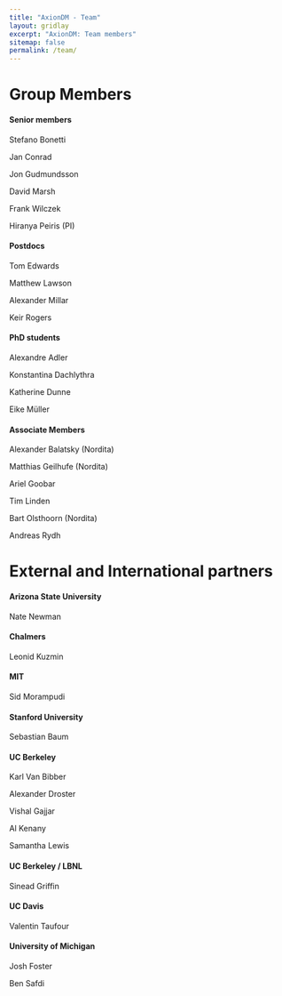 ```yaml
---
title: "AxionDM - Team"
layout: gridlay
excerpt: "AxionDM: Team members"
sitemap: false
permalink: /team/
---
```


# Group Members

 <!-- **We are  looking for new PhD students, Postdocs, and Master students to join the team** [(see openings)]({{ site.url }}{{ site.baseurl }}/vacancies) **!** -->

<div class="row">

<div class="col-sm-4 clearfix">
<h4>Senior members</h4>
Stefano Bonetti

Jan Conrad

Jon Gudmundsson

David Marsh

Frank Wilczek

Hiranya Peiris (PI)
</div>

<div class="col-sm-4 clearfix">
<h4>Postdocs</h4>
Tom Edwards

Matthew Lawson

Alexander Millar

Keir Rogers
</div>

<div class="col-sm-4 clearfix">
<h4>PhD students</h4>
Alexandre Adler

Konstantina Dachlythra

Katherine Dunne

Eike Müller
</div>

</div>


<div class="row">
<div class="col-sm-4 clearfix">
<h4>Associate Members</h4>

Alexander Balatsky (Nordita)

Matthias Geilhufe (Nordita)

<div class="col-sm-4 clearfix">

Ariel Goobar

Tim Linden

</div>

<div class="col-sm-4 clearfix">

Bart Olsthoorn (Nordita)

Andreas Rydh
</div>

</div>

<div class="col-sm-4 clearfix"></div>
<div class="col-sm-4 clearfix"></div>
</div>

# External and International partners

<div class="row">
<div class="col-sm-4 clearfix">
<h4>Arizona State University</h4>

Nate Newman

<h4>Chalmers</h4>

Leonid Kuzmin

<h4> MIT </h4>

Sid Morampudi

<h4> Stanford University </h4>

Sebastian Baum
</div>

<div class="col-sm-4 clearfix">

<h4> UC Berkeley </h4>

Karl Van Bibber

Alexander Droster

Vishal Gajjar

Al Kenany

Samantha Lewis

<h4>  UC Berkeley / LBNL </h4>

Sinead Griffin

</div>

<div class="col-sm-4 clearfix">

<h4> UC Davis </h4>

Valentin Taufour

<h4> University of Michigan </h4>

Josh Foster

Ben Safdi

</div>

</div>

<!--
Alexander Balatsky (Nordita)

Matthias Geilhufe (Nordita)

Ariel Goobar

Tim Linden

Bart Olsthoorn (Nordita)

Andreas Rydh

</div>

<div class="col-sm-4 clearfix"></div>
<div class="col-sm-4 clearfix"></div>
</div>

## Senior members

Stefano Bonetti

Jan Conrad

Jon Gudmundsson

David Marsh

Frank Wilczek

Hiranya Peiris (PI)

## Postdocs / Researchers

Tom Edwards

Matthew Lawson

Alexander Millar

Keir Rogers

## PhD students

Alexandre Adler

Konstantina Dachlythra

Katherine Dunne

Eike Müller

## Associate members

Alexander Balatsky (Nordita)

Matthias Geilhufe (Nordita)

Ariel Goobar

Tim Linden

Bart Olsthoorn (Nordita)

Andreas Rydh

## External and International partners


#### Arizona State University:

Nate Newman

#### Chalmers / Nizhny Novgorod State Technical University:

Leonid Kuzmin

#### MIT

Sid Morampudi

#### Stanford University

Sebastian Baum

#### UC Berkeley:

Karl Van Bibber

Alexander Droster

Vishal Gajjar

Al Kenany

Samantha Lewis

#### UC Berkeley / LBNL:

Sinead Griffin

#### UC Davis:

Valentin Taufour

#### University of Michigan:

Josh Foster

Ben Safdi
 -->

<!--

Jump to [staff](#staff), [master and bachelor students](#master-and-bachelor-students), [alumni](#alumni), [administrative support](#administrative-support), [lab visitors](#lab-visitors).

## Staff
{% assign number_printed = 0 %}
{% for member in site.data.team_members %}

{% assign even_odd = number_printed | modulo: 2 %}

{% if even_odd == 0 %}
<div class="row">
{% endif %}

<div class="col-sm-6 clearfix">
  <img src="{{ site.url }}{{ site.baseurl }}/images/teampic/{{ member.photo }}" class="img-responsive" width="25%" style="float: left" />
  <h4>{{ member.name }}</h4>
  <i>{{ member.info }}<br>email: <{{ member.email }}></i>
  <ul style="overflow: hidden">

  {% if member.number_educ == 1 %}
  <li> {{ member.education1 }} </li>
  {% endif %}

  {% if member.number_educ == 2 %}
  <li> {{ member.education1 }} </li>
  <li> {{ member.education2 }} </li>
  {% endif %}

  {% if member.number_educ == 3 %}
  <li> {{ member.education1 }} </li>
  <li> {{ member.education2 }} </li>
  <li> {{ member.education3 }} </li>
  {% endif %}

  {% if member.number_educ == 4 %}
  <li> {{ member.education1 }} </li>
  <li> {{ member.education2 }} </li>
  <li> {{ member.education3 }} </li>
  <li> {{ member.education4 }} </li>
  {% endif %}

  {% if member.number_educ == 5 %}
  <li> {{ member.education1 }} </li>
  <li> {{ member.education2 }} </li>
  <li> {{ member.education3 }} </li>
  <li> {{ member.education4 }} </li>
  <li> {{ member.education5 }} </li>
  {% endif %}

  </ul>
</div>

{% assign number_printed = number_printed | plus: 1 %}

{% if even_odd == 1 %}
</div>
{% endif %}

{% endfor %}

{% assign even_odd = number_printed | modulo: 2 %}
{% if even_odd == 1 %}
</div>
{% endif %}




## Master and Bachelor Students
{% assign number_printed = 0 %}
{% for member in site.data.students %}

{% assign even_odd = number_printed | modulo: 2 %}

{% if even_odd == 0 %}
<div class="row">
{% endif %}

<div class="col-sm-6 clearfix">
  <h4>{{ member.name }}</h4>
  <i>{{ member.info }}<br>email: <{{ member.email }}></i>
  <ul style="overflow: hidden">

  {% if member.number_educ == 1 %}
  <li> {{ member.education1 }} </li>
  {% endif %}

  {% if member.number_educ == 2 %}
  <li> {{ member.education1 }} </li>
  <li> {{ member.education2 }} </li>
  {% endif %}

  {% if member.number_educ == 3 %}
  <li> {{ member.education1 }} </li>
  <li> {{ member.education2 }} </li>
  <li> {{ member.education3 }} </li>
  {% endif %}

  {% if member.number_educ == 4 %}
  <li> {{ member.education1 }} </li>
  <li> {{ member.education2 }} </li>
  <li> {{ member.education3 }} </li>
  <li> {{ member.education4 }} </li>
  {% endif %}

  </ul>
</div>

{% assign number_printed = number_printed | plus: 1 %}

{% if even_odd == 1 %}
</div>
{% endif %}

{% endfor %}

{% assign even_odd = number_printed | modulo: 2 %}
{% if even_odd == 1 %}
</div>
{% endif %}


## Alumni

{% assign number_printed = 0 %}
{% for member in site.data.alumni_members %}

{% assign even_odd = number_printed | modulo: 2 %}

{% if even_odd == 0 %}
<div class="row">
{% endif %}

<div class="col-sm-6 clearfix">
  <img src="{{ site.url }}{{ site.baseurl }}/images/teampic/{{ member.photo }}" class="img-responsive" width="25%" style="float: left" />
  <h4>{{ member.name }}</h4>
  <i>{{ member.duration }} <br> Role: {{ member.info }}</i>
  <ul style="overflow: hidden">

  </ul>
</div>

{% assign number_printed = number_printed | plus: 1 %}

{% if even_odd == 1 %}
</div>
{% endif %}

{% endfor %}

{% assign even_odd = number_printed | modulo: 2 %}
{% if even_odd == 1 %}
</div>
{% endif %}

## Former visitors, BSc/ MSc students
<div class="row">

<div class="col-sm-4 clearfix">
<h4>Visitors</h4>
{% for member in site.data.alumni_visitors %}
{{ member.name }}
{% endfor %}
</div>

<div class="col-sm-4 clearfix">
<h4>Master students</h4>
{% for member in site.data.alumni_msc %}
{{ member.name }}
{% endfor %}
</div>

<div class="col-sm-4 clearfix">
<h4>Bachelor Students</h4>
{% for member in site.data.alumni_bsc %}
{{ member.name }}
{% endfor %}
</div>

</div>


## Administrative Support
<a href="mailto:Rijsewijk@Physics.LeidenUniv.nl">Ellie van Rijsewijk</a> is helping us (and other groups) with administration.
 -->